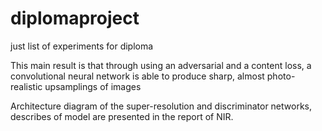 # diplomaproject
just list of experiments for diploma

This main result is that through using an adversarial and a content loss, a convolutional neural network is able to produce sharp, almost photo-realistic upsamplings of images

Architecture diagram of the super-resolution and discriminator networks, describes of model are presented in the report of NIR.
